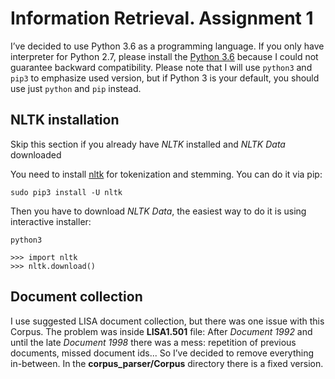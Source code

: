 # Information Retrieval. Assignment 1

I’ve decided to use Python 3.6 as a programming language. 
If you only have interpreter for Python 2.7, please install the [Python 3.6](https://www.python.org/downloads/release/python-362/)
because I could not guarantee backward compatibility. Please note that I will use `python3` and `pip3` to emphasize used version,
but if Python 3 is your default, you should use just `python` and `pip` instead.

## NLTK installation
Skip this section if you already have *NLTK* installed and *NLTK Data* downloaded

You need to install [nltk](http://www.nltk.org/) for tokenization and stemming. You can do it via pip:
```
sudo pip3 install -U nltk
```
Then you have to download *NLTK Data*, the easiest way to do it is using interactive installer:
```
python3
```
```
>>> import nltk
>>> nltk.download()
```

## Document collection
I use suggested LISA document collection, but there was one issue with this Corpus. The problem was inside **LISA1.501** file:
After *Document 1992* and until the late *Document 1998* there was a mess: repetition of previous documents, missed document ids...
So I’ve decided to remove everything in-between. In the **corpus_parser/Corpus** directory there is a fixed version.

